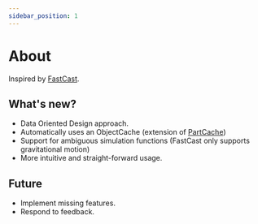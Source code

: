 ```yaml
---
sidebar_position: 1
---
```


# About

Inspired by [FastCast](link).

## What's new?

- Data Oriented Design approach.
- Automatically uses an ObjectCache (extension of [PartCache](link))
- Support for ambiguous simulation functions (FastCast only supports gravitational motion)
- More intuitive and straight-forward usage.

## Future

- Implement missing features.
- Respond to feedback.